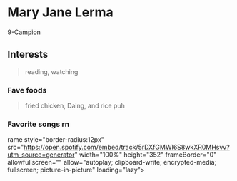 # Mary Jane Lerma
9-Campion
## Interests
>reading,
>watching
### Fave foods
>fried chicken,
>Daing, and
>rice puh 
### Favorite songs rn
rame style="border-radius:12px" src="https://open.spotify.com/embed/track/5rDXfGMWI6S8wkXR0MHsvv?utm_source=generator" width="100%" height="352" frameBorder="0" allowfullscreen="" allow="autoplay; clipboard-write; encrypted-media; fullscreen; picture-in-picture" loading="lazy"></iframe>
